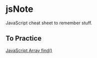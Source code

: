 # jsNote
JavaScript cheat sheet to remember stuff.

## To Practice
[JavaScript Array find()](https://www.w3schools.com/jsref/jsref_find.asp)

